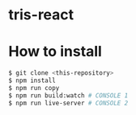tris-react
==========

# How to install

```bash
$ git clone <this-repository>
$ npm install
$ npm run copy
$ npm run build:watch # CONSOLE 1
$ npm run live-server # CONSOLE 2
```
